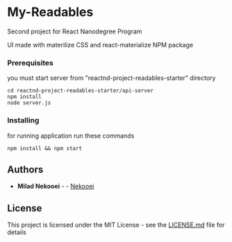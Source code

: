 # My-Readables

Second project for React Nanodegree Program

UI made with materilize CSS and react-materialize NPM package
### Prerequisites

you must start server from "reactnd-project-readables-starter" directory

```
cd reactnd-project-readables-starter/api-server
npm install
node server.js

```

### Installing

for running application run these commands
```
npm install && npm start
```



## Authors

* **Milad Nekooei** - - [Nekooei](https://github.com/nekooei)


## License

This project is licensed under the MIT License - see the [LICENSE.md](LICENSE.md) file for details
